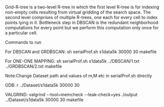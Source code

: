 Grid-R-tree is a
two-level R-tree in which the first level R-tree is for indexing non-empty cells resulting from virtual
gridding of the search space. The second level comprises of multiple R-trees, one each for every cell
to index points lying in it. Bottleneck step in DBSCAN is the redundant neighborhood computations
for every point but we perform this computation only once for a particular cell.

Commands to run

For DBSCAN and GRDBSCAN:
sh serialProf.sh s1data5k 30000 30 makefile

For ONE-ONE MAPPING:
sh serialProf.sh s1data5k ../DBSCAN/1.txt ../GRDBSCAN/2.txt makefile

Note:Change Dataset path and values of m,M etc in serialProf.sh directly

GDB:
r ../Dataset/s1data5k 30000 30

VALGRIND:
valgrind --tool=memcheck --leak-check=yes ./output ../Dataset/s1data5k 30000 30 makefile